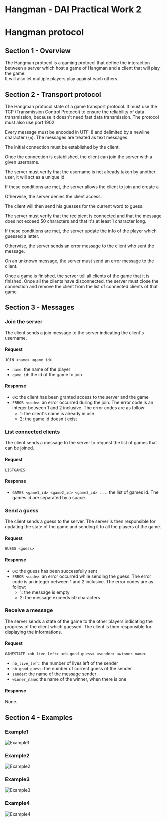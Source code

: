 # Hangman - DAI Practical Work 2

# Hangman protocol

## Section 1 - Overview

The Hangman protocol is a gaming protocol that define the interaction between a server which host a game of Hangman and a client that will play the game.  
It will also let multiple players play against each others.

## Section 2 - Transport protocol

The Hangman protocol state of a game transport protocol. It must use the TCP
(Transmission Control Protocol) to ensure the reliability of data transmission, because it doesn't need fast data transmission. The protocol must also use port 1902.

Every message must be encoded in UTF-8 and delimited by a newline character
(`\n`). The messages are treated as text messages.

The initial connection must be established by the client.

Once the connection is established, the client can join the server with a given
username.

The server must verify that the username is not already taken by another user, it will act as a unique id.

If these conditions are met, the server allows the client to join and create a  

Otherwise, the server denies the client access.

The client will then send his guesses for the current word to guess.

The server must verify that the recipient is connected and that the message does
not exceed 50 characters and that it's at least 1 character long.

If these conditions are met, the server update the info of the player which guessed a letter.

Otherwise, the server sends an error message to the client who sent the message.

On an unknown message, the server must send an error message to the client.

Once a game is finished, the server tell all clients of the game that it is finished.
Once all the clients have disconnected, the server must close the connection and remove
the client from the list of connected clients of that game.

## Section 3 - Messages

### Join the server

The client sends a join message to the server indicating the client's username.

#### Request

```text
JOIN <name> <game_id>
```

- `name`: the name of the player
- `game_id`: the id of the game to join

#### Response

- `OK`: the client has been granted access to the server and the game
- `ERROR <code>`: an error occurred during the join. The error code is an
  integer between 1 and 2 inclusive. The error codes are as follow:
    - 1: the client's name is already in use
    - 2: the game id doesn't exist

### List connected clients

The client sends a message to the server to request the list of games that can be joined.

#### Request

```text
LISTGAMES
```

#### Response

- `GAMES <game1_id> <game2_id> <game3_id> ...`: the list of games id.
  The games id are separated by a space.

### Send a guess

The client sends a guess to the server. The server is then responsible for updating the state of the game and sending
it to all the players of the game.

#### Request

```text
GUESS <guess>
```

#### Response

- `OK`: the guess has been successfully sent
- `ERROR <code>`: an error occurred while sending the guess. The error code is
  an integer between 1 and 2 inclusive. The error codes are as follow:
    - 1: the message is empty
    - 2: the message exceeds 50 characters

### Receive a message

The server sends a state of the game to the other players indicating the progress of the
client which guessed. The client is then responsible for displaying the informations.

#### Request

```text
GAMESTATE <nb_live_left> <nb_good_guess> <sender> <winner_name>
```

- `nb_live_left`: the number of lives left of the sender
- `nb_good_guess`: the number of correct guess of the sender
- `sender`: the name of the message sender
- `winner_name`: the name of the winner, when there is one

#### Response

None.

## Section 4 - Examples

### Example1

![Example1]()

### Example2

![Example2]()

### Example3

![Example3]()

### Example4

![Example4]()
